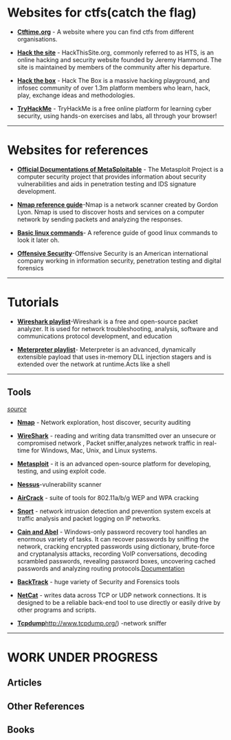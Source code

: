 

# Websites for ctfs(catch the flag) 

* [**Ctftime.org**](https://ctftime.org/) - A website where you can find ctfs from different organisations.

* [**Hack the site**]( 	https://www.hackthissite.org/) - HackThisSite.org, commonly referred to as HTS, is an online hacking and security website founded by Jeremy Hammond. The site is maintained by members of the community after his departure.

* [**Hack the box**](https://www.hackthissite.org/) - Hack The Box is a massive hacking playground, and infosec community of over 1.3m platform members who learn, hack, play, exchange ideas and methodologies.

* [**TryHackMe**](https://tryhackme.com) - TryHackMe is a free online platform for learning cyber security, using hands-on exercises and labs, all through your browser!

---

# Websites for references

* [**Official Documentations of MetaSploitable**](https://docs.metasploit.com/) - The Metasploit Project is a computer security project that provides information about security vulnerabilities and aids in penetration testing and IDS signature development.

* [**Nmap reference guide**](https://nmap.org/book/toc.html)-Nmap is a network scanner created by Gordon Lyon. Nmap is used to discover hosts and services on a computer network by sending packets and analyzing the responses. 

* [**Basic linux commands**](https://xmind.app/m/WwtB/)- A reference guide of good linux commands to look it later oh.

* [**Offensive Security**](https://www.offensive-security.com/)-Offensive Security is an American international company working in information security, penetration testing and digital forensics

---

# Tutorials

* [**Wireshark playlist**](https://youtube.com/playlist?list=PLBf0hzazHTGPgyxeEj_9LBHiqjtNEjsgt)-Wireshark is a free and open-source packet analyzer. It is used for network troubleshooting, analysis, software and communications protocol development, and education

* [**Meterpreter playlist**](https://www.youtube.com/watch?v=xsyeL6xWWy4)- Meterpreter is an advanced, dynamically extensible payload that uses in-memory DLL injection stagers and is extended over the network at runtime.Acts like a shell

---



## Tools 

[*source*](https://sectools.org/)

* [**Nmap**](https://nmap.org/) - Network exploration, host discover, security auditing 

* [**WireShark**](https://www.wireshark.org/) - reading and writing data transmitted over an unsecure or compromised network , Packet sniffer,analyzes network traffic in real-time for Windows, Mac, Unix, and Linux systems.

* [**Metasploit**](https://www.metasploit.com/) - it is an advanced open-source platform for developing, testing, and using exploit code. 

* [**Nessus**](https://www.tenable.com/products/nessus/nessus-professional)-vulnerability scanner

* [**AirCrack**](http://www.aircrack-ng.org/) - suite of tools for 802.11a/b/g WEP and WPA cracking

* [**Snort**](https://www.snort.org/) - network intrusion detection and prevention system excels at traffic analysis and packet logging on IP networks. 

* [**Cain and Abel**](www.oxid.it/cain.html) - Windows-only password recovery tool handles an enormous variety of tasks. It can recover passwords by sniffing the network, cracking encrypted passwords using dictionary, brute-force and cryptanalysis attacks, recording VoIP conversations, decoding scrambled passwords, revealing password boxes, uncovering cached passwords and analyzing routing protocols.[Documentation](www.oxid.it/ca_um/)

* [**BackTrack**](https://www.backtrack-linux.org/) - huge variety of Security and Forensics tools 

* [**NetCat**](http://en.wikipedia.org/wiki/Netcat) - writes data across TCP or UDP network connections. It is designed to be a reliable back-end tool to use directly or easily drive by other programs and scripts.

* [**Tcpdump**](http://www.tcpdump.org/)http://www.tcpdump.org/) -network sniffer

---
# WORK UNDER PROGRESS

## Articles

## Other References

## Books
